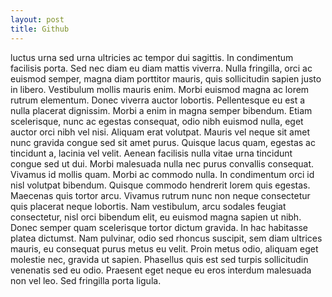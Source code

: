 ```yaml
---
layout: post
title: Github
---
```


luctus urna sed urna ultricies ac tempor dui sagittis. In
condimentum facilisis porta. Sed nec diam eu diam mattis viverra.
Nulla fringilla, orci ac euismod semper, magna diam porttitor
mauris, quis sollicitudin sapien justo in libero. Vestibulum mollis
mauris enim. Morbi euismod magna ac lorem rutrum elementum. Donec
viverra auctor lobortis. Pellentesque eu est a nulla placerat
dignissim. Morbi a enim in magna semper bibendum. Etiam
scelerisque, nunc ac egestas consequat, odio nibh euismod nulla,
eget auctor orci nibh vel nisi. Aliquam erat volutpat. Mauris vel
neque sit amet nunc gravida congue sed sit amet purus. Quisque
lacus quam, egestas ac tincidunt a, lacinia vel velit. Aenean
facilisis nulla vitae urna tincidunt congue sed ut dui. Morbi
malesuada nulla nec purus convallis consequat. Vivamus id mollis
quam. Morbi ac commodo nulla. In condimentum orci id nisl volutpat
bibendum. Quisque commodo hendrerit lorem quis egestas. Maecenas
quis tortor arcu. Vivamus rutrum nunc non neque consectetur quis
placerat neque lobortis. Nam vestibulum, arcu sodales feugiat
consectetur, nisl orci bibendum elit, eu euismod magna sapien ut
nibh. Donec semper quam scelerisque tortor dictum gravida. In hac
habitasse platea dictumst. Nam pulvinar, odio sed rhoncus suscipit, sem
diam ultrices mauris, eu consequat purus metus eu velit. Proin
metus odio, aliquam eget molestie nec, gravida ut sapien. Phasellus
quis est sed turpis sollicitudin venenatis sed eu odio. Praesent
eget neque eu eros interdum malesuada non vel leo. Sed fringilla
porta ligula.

